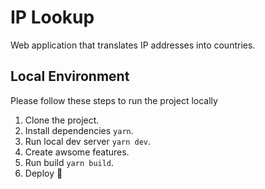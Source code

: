 # IP Lookup

Web application that translates IP addresses
into countries.

## Local Environment

Please follow these steps to run the project locally

1. Clone the project.
2. Install dependencies `yarn`.
3. Run local dev server `yarn dev`.
4. Create awsome features.
5. Run build `yarn build`.
6. Deploy 🥳

